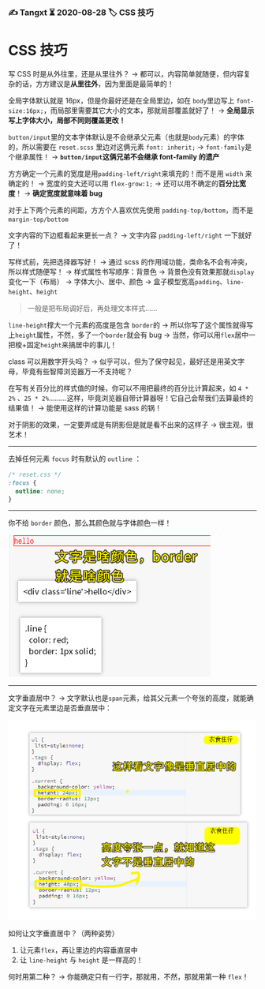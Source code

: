 ### ✍️ Tangxt ⏳ 2020-08-28 🏷️ CSS 技巧

# CSS 技巧

写 CSS 时是从外往里，还是从里往外？ -> 都可以，内容简单就随便，但内容复杂的话，方方建议是**从里往外**，因为里面是最简单的！

全局字体默认就是 16px，但是你最好还是在全局里边，如在 `body`里边写上 `font-size:16px;`，而局部里需要其它大小的文本，那就局部覆盖就好了！ -> **全局显示写上字体大小，局部不同则覆盖更改！**

`button/input`里的文本字体默认是不会继承父元素（也就是`body`元素）的字体的，所以需要在 `reset.scss` 里边对这俩元素 `font: inherit;` -> `font-family`是个继承属性！ -> **`button/input`这俩兄弟不会继承 font-family 的遗产**

方方确定一个元素的宽度是用`padding-left/right`来填充的！而不是用 `width` 来确定的！ -> 宽度的变大还可以用 `flex-grow:1;` -> 还可以用不确定的**百分比宽度**！
 -> **确定宽度就意味着 bug**

对于上下两个元素的间距，方方个人喜欢优先使用 `padding-top/bottom`，而不是 `margin-top/bottom`

文字内容的下边框看起来更长一点？ -> 文字内容 `padding-left/right` 一下就好了！

写样式前，先把选择器写好！ -> 通过 scss 的作用域功能，类命名不会有冲突，所以样式随便写！ -> 样式属性书写顺序：背景色 -> 背景色没有效果那就`display`变化一下（布局） -> 字体大小、居中、颜色 -> 盒子模型宽高`padding`、`line-height`、`height`

> 一般是把布局调好后，再处理文本样式……

`line-height`撑大一个元素的高度是包含 `border`的 -> 所以你写了这个属性就得写上`height`属性，不然，多了一个`border`就会有 bug -> 当然，你可以用`flex`居中一把梭+固定`height`来搞居中的事儿！

class 可以用数字开头吗？ -> 似乎可以，但为了保守起见，最好还是用英文字母，毕竟有些智障浏览器万一不支持呢？

在写有关百分比的样式值的时候，你可以不用把最终的百分比计算起来，如 `4 * 2%` 、`25 * 2%`………这样，毕竟浏览器自带计算器呀！它自己会帮我们去算最终的结果值！ -> 能使用这样的计算功能是 sass 的锅！

对于阴影的效果，一定要弄成是有阴影但是就是看不出来的这样子 -> 很主观，很艺术！

---

去掉任何元素 `focus` 时有默认的 `outline` ：

``` css
/* reset.css */
:focus {
  outline: none;
}
```

---

你不给 `border` 颜色，那么其颜色就与字体颜色一样！

![border 颜色](assets/img/2020-08-26-16-48-13.png)

---

文字垂直居中？ -> 文字默认也是`span`元素，给其父元素一个夸张的高度，就能确定文字在元素里边是否垂直居中：

![文字垂直居中](assets/img/2020-08-26-12-55-57.png)

如何让文字垂直居中？（两种姿势）

1. 让元素`flex`，再让里边的内容垂直居中
2. 让 `line-height` 与 `height` 是一样高的！

何时用第二种？ -> 你能确定只有一行字，那就用，不然，那就用第一种 `flex`！
